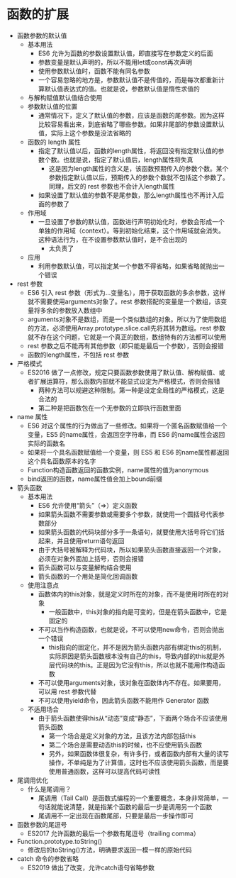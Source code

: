 # 函数的扩展

+ 函数参数的默认值
  + 基本用法
    + ES6 允许为函数的参数设置默认值，即直接写在参数定义的后面
    + 参数变量是默认声明的，所以不能用let或const再次声明
    + 使用参数默认值时，函数不能有同名参数
    + 一个容易忽略的地方是，参数默认值不是传值的，而是每次都重新计算默认值表达式的值。也就是说，参数默认值是惰性求值的
  + 与解构赋值默认值结合使用
  + 参数默认值的位置
    + 通常情况下，定义了默认值的参数，应该是函数的尾参数。因为这样比较容易看出来，到底省略了哪些参数。如果非尾部的参数设置默认值，实际上这个参数是没法省略的
  + 函数的 length 属性
    + 指定了默认值以后，函数的length属性，将返回没有指定默认值的参数个数。也就是说，指定了默认值后，length属性将失真
      + 这是因为length属性的含义是，该函数预期传入的参数个数。某个参数指定默认值以后，预期传入的参数个数就不包括这个参数了。同理，后文的 rest 参数也不会计入length属性
    + 如果设置了默认值的参数不是尾参数，那么length属性也不再计入后面的参数了
  + 作用域
    + 一旦设置了参数的默认值，函数进行声明初始化时，参数会形成一个单独的作用域（context）。等到初始化结束，这个作用域就会消失。这种语法行为，在不设置参数默认值时，是不会出现的
      + 太负责了
  + 应用
    + 利用参数默认值，可以指定某一个参数不得省略，如果省略就抛出一个错误
+ rest 参数
  + ES6 引入 rest 参数（形式为...变量名），用于获取函数的多余参数，这样就不需要使用arguments对象了。rest 参数搭配的变量是一个数组，该变量将多余的参数放入数组中
  + arguments对象不是数组，而是一个类似数组的对象。所以为了使用数组的方法，必须使用Array.prototype.slice.call先将其转为数组。rest 参数就不存在这个问题，它就是一个真正的数组，数组特有的方法都可以使用
  + rest 参数之后不能再有其他参数（即只能是最后一个参数），否则会报错
  + 函数的length属性，不包括 rest 参数
+ 严格模式
  + ES2016 做了一点修改，规定只要函数参数使用了默认值、解构赋值、或者扩展运算符，那么函数内部就不能显式设定为严格模式，否则会报错
    + 两种方法可以规避这种限制。第一种是设定全局性的严格模式，这是合法的
    + 第二种是把函数包在一个无参数的立即执行函数里面
+ name 属性
  + ES6 对这个属性的行为做出了一些修改。如果将一个匿名函数赋值给一个变量，ES5 的name属性，会返回空字符串，而 ES6 的name属性会返回实际的函数名
  + 如果将一个具名函数赋值给一个变量，则 ES5 和 ES6 的name属性都返回这个具名函数原本的名字
  + Function构造函数返回的函数实例，name属性的值为anonymous
  + bind返回的函数，name属性值会加上bound前缀
+ 箭头函数
  + 基本用法
    + ES6 允许使用“箭头”（=>）定义函数
    + 如果箭头函数不需要参数或需要多个参数，就使用一个圆括号代表参数部分
    + 如果箭头函数的代码块部分多于一条语句，就要使用大括号将它们括起来，并且使用return语句返回
    + 由于大括号被解释为代码块，所以如果箭头函数直接返回一个对象，必须在对象外面加上括号，否则会报错
    + 箭头函数可以与变量解构结合使用
    + 箭头函数的一个用处是简化回调函数
  + 使用注意点 
    + 函数体内的this对象，就是定义时所在的对象，而不是使用时所在的对象
      + 一般函数中，this对象的指向是可变的，但是在箭头函数中，它是固定的
    + 不可以当作构造函数，也就是说，不可以使用new命令，否则会抛出一个错误
      + this指向的固定化，并不是因为箭头函数内部有绑定this的机制，实际原因是箭头函数根本没有自己的this，导致内部的this就是外层代码块的this。正是因为它没有this，所以也就不能用作构造函数
    + 不可以使用arguments对象，该对象在函数体内不存在。如果要用，可以用 rest 参数代替
    + 不可以使用yield命令，因此箭头函数不能用作 Generator 函数
  + 不适用场合
    + 由于箭头函数使得this从“动态”变成“静态”，下面两个场合不应该使用箭头函数
      + 第一个场合是定义对象的方法，且该方法内部包括this
      + 第二个场合是需要动态this的时候，也不应使用箭头函数
      + 另外，如果函数体很复杂，有许多行，或者函数内部有大量的读写操作，不单纯是为了计算值，这时也不应该使用箭头函数，而是要使用普通函数，这样可以提高代码可读性
+ 尾调用优化
  + 什么是尾调用？
    + 尾调用（Tail Call）是函数式编程的一个重要概念，本身非常简单，一句话就能说清楚，就是指某个函数的最后一步是调用另一个函数
    + 尾调用不一定出现在函数尾部，只要是最后一步操作即可
+ 函数参数的尾逗号
  + ES2017 允许函数的最后一个参数有尾逗号（trailing comma）
+ Function.prototype.toString()
  + 修改后的toString()方法，明确要求返回一模一样的原始代码
+ catch 命令的参数省略
  + ES2019 做出了改变，允许catch语句省略参数